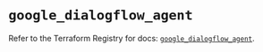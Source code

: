 # `google_dialogflow_agent`

Refer to the Terraform Registry for docs: [`google_dialogflow_agent`](https://registry.terraform.io/providers/hashicorp/google/6.48.0/docs/resources/dialogflow_agent).
